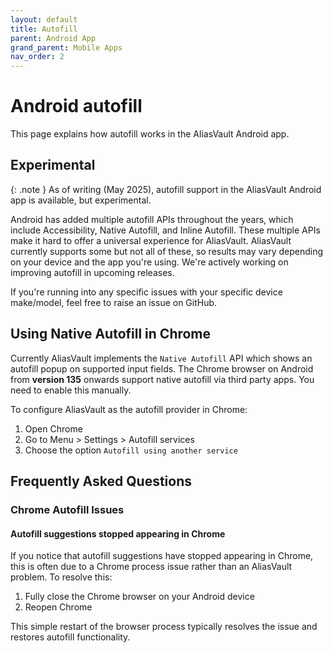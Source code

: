 ```yaml
---
layout: default
title: Autofill
parent: Android App
grand_parent: Mobile Apps
nav_order: 2
---
```


# Android autofill

This page explains how autofill works in the AliasVault Android app.

## Experimental

{: .note }
As of writing (May 2025), autofill support in the AliasVault Android app is available, but experimental.

Android has added multiple autofill APIs throughout the years, which include Accessibility, Native Autofill, and Inline Autofill. These multiple APIs make it hard to offer a universal experience for AliasVault. AliasVault currently supports some but not all of these, so results may vary depending on your device and the app you're using. We're actively working on improving autofill in upcoming releases.

If you're running into any specific issues with your specific device make/model, feel free to raise an issue on GitHub.


## Using Native Autofill in Chrome
Currently AliasVault implements the `Native Autofill` API which shows an autofill popup on supported input fields. The Chrome browser on Android from **version 135** onwards support native autofill via third party apps. You need to enable this manually.

To configure AliasVault as the autofill provider in Chrome:
1. Open Chrome
2. Go to Menu > Settings > Autofill services
3. Choose the option `Autofill using another service`

## Frequently Asked Questions

### Chrome Autofill Issues

#### Autofill suggestions stopped appearing in Chrome
If you notice that autofill suggestions have stopped appearing in Chrome, this is often due to a Chrome process issue rather than an AliasVault problem. To resolve this:

1. Fully close the Chrome browser on your Android device
2. Reopen Chrome

This simple restart of the browser process typically resolves the issue and restores autofill functionality.

